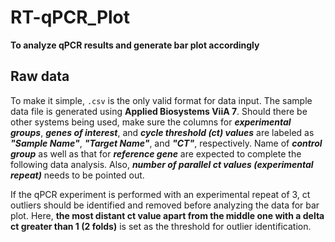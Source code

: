 # RT-qPCR_Plot

**To analyze qPCR results and generate bar plot accordingly**

## Raw data

To make it simple, <code>.csv</code> is the only valid format for data input. The sample data file is generated using **Applied Biosystems ViiA 7**. Should there be other systems being used, make sure the columns for ***experimental groups***, ***genes of interest***, and ***cycle threshold (ct) values*** are labeled as ***"Sample Name"***, ***"Target Name"***, and ***"CT"***, respectively. Name of ***control group*** as well as that for ***reference gene*** are expected to complete the following data analysis. Also, ***number of parallel ct values (experimental repeat)*** needs to be pointed out.

If the qPCR experiment is performed with an experimental repeat of 3, ct outliers should be identified and removed before analyzing the data for bar plot. Here, **the most distant ct value apart from the middle one with a delta ct greater than 1 (2 folds)** is set as the threshold for outlier identification.
